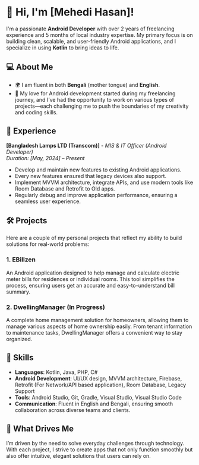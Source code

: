 # 👋 Hi, I'm [Mehedi Hasan]!

I'm a passionate **Android Developer** with over 2 years of freelancing experience and 5 months of local industry expertise. My primary focus is on building clean, scalable, and user-friendly Android applications, and I specialize in using **Kotlin** to bring ideas to life.

## 💻 About Me
- 🌍 I am fluent in both **Bengali** (mother tongue) and **English**.
- 📱 My love for Android development started during my freelancing journey, and I’ve had the opportunity to work on various types of projects—each challenging me to push the boundaries of my creativity and coding skills.

## 💼 Experience
**[Bangladesh Lamps LTD (Transcom)]** - *MIS & IT Officer (Android Developer)*  
*Duration: [May, 2024] – Present*  
- Develop and maintain new features to existing Android applications.
- Every new features ensured that legacy devices also support.
- Implement MVVM architecture, integrate APIs, and use modern tools like Room Database and Retrofit to Old apps.
- Regularly debug and improve application performance, ensuring a seamless user experience.

## 🛠️ Projects
Here are a couple of my personal projects that reflect my ability to build solutions for real-world problems:

### 1. **EBillzen**
  An Android application designed to help manage and calculate electric meter bills for residences or individual rooms. This tool simplifies the process, ensuring users get an accurate and easy-to-understand bill summary.

### 2. **DwellingManager** (In Progress)
  A complete home management solution for homeowners, allowing them to manage various aspects of home ownership easily. From tenant information to maintenance tasks, DwellingManager offers a convenient way to stay organized.

## 🌟 Skills
- **Languages**: Kotlin, Java, PHP, C#
- **Android Development**: UI/UX design, MVVM architecture, Firebase, Retrofit (For Network/API based application), Room Database, Legacy Support
- **Tools**: Android Studio, Git, Gradle, Visual Studio, Visual Studio Code
- **Communication**: Fluent in English and Bengali, ensuring smooth collaboration across diverse teams and clients.

## 🎯 What Drives Me
I’m driven by the need to solve everyday challenges through technology. With each project, I strive to create apps that not only function smoothly but also offer intuitive, elegant solutions that users can rely on.
